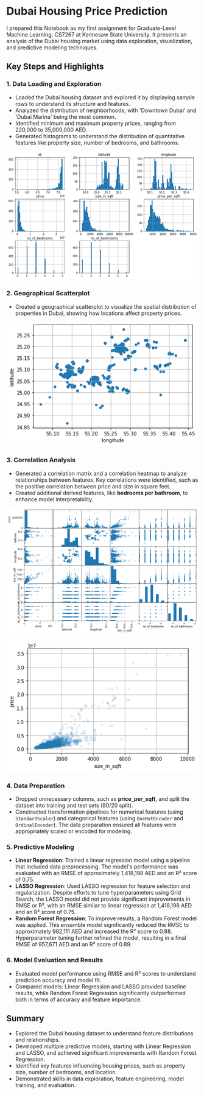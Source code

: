 # Dubai Housing Price Prediction

I prepared this Notebook as my first assignment for Graduate-Level Machine Learning, CS7267 at Kennesaw State University. It presents an analysis of the Dubai housing market using data exploration, visualization, and predictive modeling techniques.

## Key Steps and Highlights

### 1. Data Loading and Exploration
- Loaded the Dubai housing dataset and explored it by displaying sample rows to understand its structure and features.
- Analyzed the distribution of neighborhoods, with 'Downtown Dubai' and 'Dubai Marina' being the most common.
- Identified minimum and maximum property prices, ranging from 220,000 to 35,000,000 AED.
- Generated histograms to understand the distribution of quantitative features like property size, number of bedrooms, and bathrooms.

![Histograms](images/histograms.png)

### 2. Geographical Scatterplot
- Created a geographical scatterplot to visualize the spatial distribution of properties in Dubai, showing how locations affect property prices.

![Geographical Scatterplot](images/scatterplot.png)

### 3. Correlation Analysis
- Generated a correlation matrix and a correlation heatmap to analyze relationships between features. Key correlations were identified, such as the positive correlation between price and size in square feet.
- Created additional derived features, like **bedrooms per bathroom**, to enhance model interpretability.

![Correlation Matrix](images/correlation_matrix.png)

![Size in Sq/Ft and Total Price](images/size_in_sqft_price.png)

### 4. Data Preparation
- Dropped unnecessary columns, such as **price_per_sqft**, and split the dataset into training and test sets (80/20 split).
- Constructed transformation pipelines for numerical features (using `StandardScaler`) and categorical features (using `OneHotEncoder` and `OrdinalEncoder`). The data preparation ensured all features were appropriately scaled or encoded for modeling.

### 5. Predictive Modeling
- **Linear Regression**: Trained a linear regression model using a pipeline that included data preprocessing. The model's performance was evaluated with an RMSE of approximately 1,418,198 AED and an R² score of 0.75.
- **LASSO Regression**: Used LASSO regression for feature selection and regularization. Despite efforts to tune hyperparameters using Grid Search, the LASSO model did not provide significant improvements in RMSE or R², with an RMSE similar to linear regression at 1,418,198 AED and an R² score of 0.75.
- **Random Forest Regression**: To improve results, a Random Forest model was applied. This ensemble model significantly reduced the RMSE to approximately 982,111 AED and increased the R² score to 0.88. Hyperparameter tuning further refined the model, resulting in a final RMSE of 957,671 AED and an R² score of 0.89.

### 6. Model Evaluation and Results
- Evaluated model performance using RMSE and R² scores to understand prediction accuracy and model fit.
- Compared models: Linear Regression and LASSO provided baseline results, while Random Forest Regression significantly outperformed both in terms of accuracy and feature importance.

## Summary
- Explored the Dubai housing dataset to understand feature distributions and relationships.
- Developed multiple predictive models, starting with Linear Regression and LASSO, and achieved significant improvements with Random Forest Regression.
- Identified key features influencing housing prices, such as property size, number of bedrooms, and location.
- Demonstrated skills in data exploration, feature engineering, model training, and evaluation.

